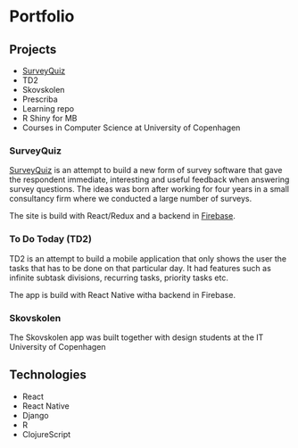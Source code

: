# Portfolio

## Projects

* [SurveyQuiz](#SurveyQuiz)
* TD2
* Skovskolen
* Prescriba
* Learning repo
* R Shiny for MB
* Courses in Computer Science at University of Copenhagen

### SurveyQuiz

[SurveyQuiz](https://surveyquiz.dk/) is an attempt to build a new form of survey software that gave the respondent immediate, interesting and useful feedback when answering survey questions. The ideas was born after working for four years in a small consultancy firm where we conducted a large number of surveys.

The site is build with React/Redux and a backend in [Firebase](https://firebase.google.com/).

### To Do Today (TD2)

TD2 is an attempt to build a mobile application that only shows the user the tasks that has to be done on that particular day. It had features such as infinite subtask divisions, recurring tasks, priority tasks etc.

The app is build with React Native witha backend in Firebase.

### Skovskolen

The Skovskolen app was built together with design students at the IT University of Copenhagen

## Technologies

* React
* React Native
* Django
* R
* ClojureScript
